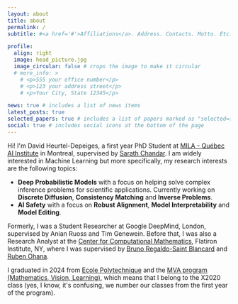 ```yaml
---
layout: about
title: about
permalink: /
subtitle: #<a href='#'>Affiliations</a>. Address. Contacts. Motto. Etc.

profile:
  align: right
  image: head_picture.jpg
  image_circular: false # crops the image to make it circular
  # more_info: >
    # <p>555 your office number</p>
    # <p>123 your address street</p>
    # <p>Your City, State 12345</p>

news: true # includes a list of news items
latest_posts: true
selected_papers: true # includes a list of papers marked as "selected={true}"
social: true # includes social icons at the bottom of the page
---
```


Hi! I'm David Heurtel-Depeiges, a first year PhD Student at [MILA - Québec AI Institute](https://mila.quebec/) in Montreal, supervised by [Sarath Chandar](https://sarathchandar.in/). I am widely interested in Machine Learning but more specifically, my research interests are the following topics:

- **Deep Probabilistic Models** with a focus on helping solve complex inference problems for scientific applications. Currently working on **Discrete Diffusion**, **Consistency Matching** and **Inverse Problems**.
- **AI Safety** with a focus on **Robust Alignment**, **Model Interpretability** and **Model Editing**.

Formerly, I was a Student Researcher at Google DeepMind, London, supervised by Anian Ruoss and Tim Genewein. Before that, I was also a Research Analyst at the [Center for Computational Mathematics](https://www.simonsfoundation.org/flatiron/center-for-computational-mathematics/), Flatiron Institute, NY, where I was supervised by [Bruno Regaldo-Saint Blancard](https://users.flatironinstitute.org/~bregaldosaintblancard/) and [Ruben Ohana](https://rubenohana.github.io/).

I graduated in 2024 from [Ecole Polytechnique](https://www.polytechnique.edu/en) and the [MVA program (Mathematics, Vision, Learning)](https://www.master-mva.com/), which means that I belong to the X2020 class (yes, I know, it's confusing, we number our classes from the first year of the program).

<!--
Link to your social media connections, too. This theme is set up to use [Font Awesome icons](https://fontawesome.com/) and [Academicons](https://jpswalsh.github.io/academicons/), like the ones below. Add your Facebook, Twitter, LinkedIn, Google Scholar, or just disable all of them. -->

